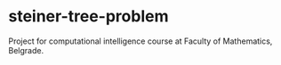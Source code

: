 # steiner-tree-problem
Project for computational intelligence course at Faculty of Mathematics, Belgrade.
